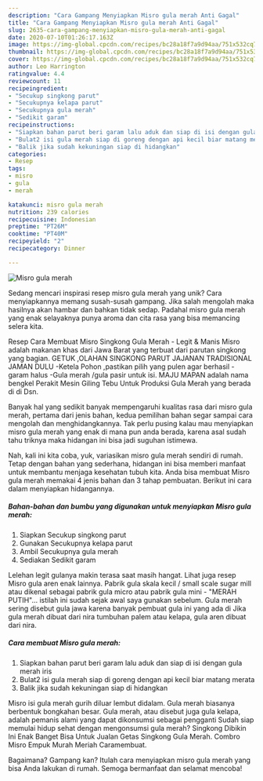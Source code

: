 ```yaml
---
description: "Cara Gampang Menyiapkan Misro gula merah Anti Gagal"
title: "Cara Gampang Menyiapkan Misro gula merah Anti Gagal"
slug: 2635-cara-gampang-menyiapkan-misro-gula-merah-anti-gagal
date: 2020-07-10T01:26:17.163Z
image: https://img-global.cpcdn.com/recipes/bc28a18f7a9d94aa/751x532cq70/misro-gula-merah-foto-resep-utama.jpg
thumbnail: https://img-global.cpcdn.com/recipes/bc28a18f7a9d94aa/751x532cq70/misro-gula-merah-foto-resep-utama.jpg
cover: https://img-global.cpcdn.com/recipes/bc28a18f7a9d94aa/751x532cq70/misro-gula-merah-foto-resep-utama.jpg
author: Leo Harrington
ratingvalue: 4.4
reviewcount: 11
recipeingredient:
- "Secukup singkong parut"
- "Secukupnya kelapa parut"
- "Secukupnya gula merah"
- "Sedikit garam"
recipeinstructions:
- "Siapkan bahan parut beri garam lalu aduk dan siap di isi dengan gula merah iris"
- "Bulat2 isi gula merah siap di goreng dengan api kecil biar matang merata"
- "Balik jika sudah kekuningan siap di hidangkan"
categories:
- Resep
tags:
- misro
- gula
- merah

katakunci: misro gula merah 
nutrition: 239 calories
recipecuisine: Indonesian
preptime: "PT26M"
cooktime: "PT40M"
recipeyield: "2"
recipecategory: Dinner

---
```



![Misro gula merah](https://img-global.cpcdn.com/recipes/bc28a18f7a9d94aa/751x532cq70/misro-gula-merah-foto-resep-utama.jpg)

Sedang mencari inspirasi resep misro gula merah yang unik? Cara menyiapkannya memang susah-susah gampang. Jika salah mengolah maka hasilnya akan hambar dan bahkan tidak sedap. Padahal misro gula merah yang enak selayaknya punya aroma dan cita rasa yang bisa memancing selera kita.

Resep Cara Membuat Misro Singkong Gula Merah - Legit &amp; Manis Misro adalah makanan khas dari Jawa Barat yang terbuat dari parutan singkong yang bagian. GETUK ,OLAHAN SINGKONG PARUT JAJANAN TRADISIONAL JAMAN DULU -Ketela Pohon ,pastikan pilih yang pulen agar berhasil -garam halus -Gula merah /gula pasir untuk isi. MAJU MAPAN adalah nama bengkel Perakit Mesin Giling Tebu Untuk Produksi Gula Merah yang berada di di Dsn.

Banyak hal yang sedikit banyak mempengaruhi kualitas rasa dari misro gula merah, pertama dari jenis bahan, kedua pemilihan bahan segar sampai cara mengolah dan menghidangkannya. Tak perlu pusing kalau mau menyiapkan misro gula merah yang enak di mana pun anda berada, karena asal sudah tahu triknya maka hidangan ini bisa jadi suguhan istimewa.


Nah, kali ini kita coba, yuk, variasikan misro gula merah sendiri di rumah. Tetap dengan bahan yang sederhana, hidangan ini bisa memberi manfaat untuk membantu menjaga kesehatan tubuh kita. Anda bisa membuat Misro gula merah memakai 4 jenis bahan dan 3 tahap pembuatan. Berikut ini cara dalam menyiapkan hidangannya.

<!--inarticleads1-->

##### Bahan-bahan dan bumbu yang digunakan untuk menyiapkan Misro gula merah:

1. Siapkan Secukup singkong parut
1. Gunakan Secukupnya kelapa parut
1. Ambil Secukupnya gula merah
1. Sediakan Sedikit garam


Lelehan legit gulanya makin terasa saat masih hangat. Lihat juga resep Misro gula aren enak lainnya. Pabrik gula skala kecil / small scale sugar mill atau dikenal sebagai pabrik gula micro atau pabrik gula mini - &#34;MERAH PUTIH&#34;… istilah ini sudah sejak awal saya gunakan sebelum. Gula merah sering disebut gula jawa karena banyak pembuat gula ini yang ada di Jika gula merah dibuat dari nira tumbuhan palem atau kelapa, gula aren dibuat dari nira. 

<!--inarticleads2-->

##### Cara membuat Misro gula merah:

1. Siapkan bahan parut beri garam lalu aduk dan siap di isi dengan gula merah iris
1. Bulat2 isi gula merah siap di goreng dengan api kecil biar matang merata
1. Balik jika sudah kekuningan siap di hidangkan


Misro isi gula merah gurih diluar lembut didalam. Gula merah biasanya berbentuk bongkahan besar. Gula merah, atau disebut juga gula kelapa, adalah pemanis alami yang dapat dikonsumsi sebagai pengganti Sudah siap memulai hidup sehat dengan mengonsumsi gula merah? Singkong Dibikin Ini Enak Banget Bisa Untuk Jualan Getas Singkong Gula Merah. Combro Misro Empuk Murah Meriah Caramembuat. 

Bagaimana? Gampang kan? Itulah cara menyiapkan misro gula merah yang bisa Anda lakukan di rumah. Semoga bermanfaat dan selamat mencoba!
